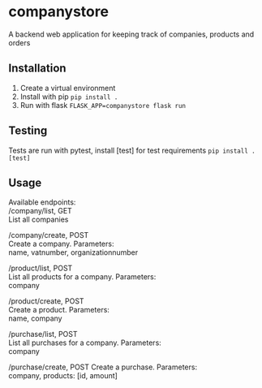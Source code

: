 companystore
============
A backend web application for keeping track of companies, products and orders

Installation
------------
1. Create a virtual environment
2. Install with pip `pip install .`
3. Run with flask `FLASK_APP=companystore flask run`

Testing
-------
Tests are run with pytest, install [test] for test requirements `pip install .[test]`

Usage
-----
Available endpoints:  
/company/list, GET  
List all companies

/company/create, POST  
Create a company. Parameters:  
name, vatnumber, organizationnumber

/product/list, POST  
List all products for a company. Parameters:  
company

/product/create, POST  
Create a product. Parameters:  
name, company

/purchase/list, POST  
List all purchases for a company. Parameters:  
company

/purchase/create, POST
Create a purchase. Parameters:  
company, products: [id, amount]
